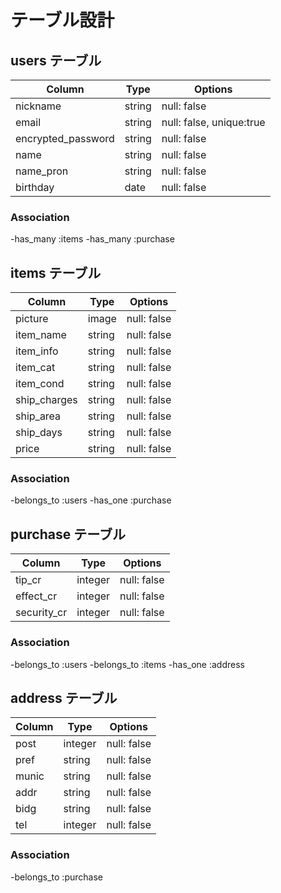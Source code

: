 # テーブル設計

## users テーブル

|Column            |Type  |Options                 |
|------------------|------|------------------------|
|nickname          |string|null: false             |
|email             |string|null: false, unique:true|
|encrypted_password|string|null: false             |
|name              |string|null: false             |
|name_pron         |string|null: false             |
|birthday          |date  |null: false             |

### Association

-has_many :items
-has_many :purchase

## items テーブル
|Column      |Type  |Options    |
|------------|------|-----------|
|picture     |image |null: false|
|item_name   |string|null: false|
|item_info   |string|null: false|
|item_cat    |string|null: false|
|item_cond   |string|null: false|
|ship_charges|string|null: false|
|ship_area   |string|null: false|
|ship_days   |string|null: false|
|price       |string|null: false|

### Association

-belongs_to :users
-has_one :purchase

## purchase テーブル

|Column     |Type   |Options    |
|-----------|-------|-----------|
|tip_cr     |integer|null: false|
|effect_cr  |integer|null: false|
|security_cr|integer|null: false|

### Association

-belongs_to :users
-belongs_to :items
-has_one :address

## address テーブル

|Column|Type   |Options    |
|------|-------|-----------|
|post  |integer|null: false|
|pref  |string |null: false|
|munic |string |null: false|
|addr  |string |null: false|
|bidg  |string |null: false|
|tel   |integer|null: false|

### Association

-belongs_to :purchase